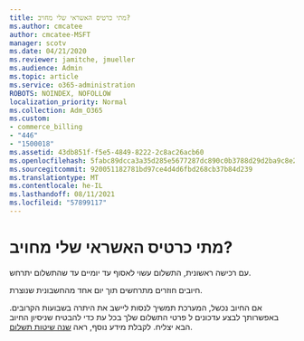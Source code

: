 ```yaml
---
title: מתי כרטיס האשראי שלי מחויב?
ms.author: cmcatee
author: cmcatee-MSFT
manager: scotv
ms.date: 04/21/2020
ms.reviewer: jamitche, jmueller
ms.audience: Admin
ms.topic: article
ms.service: o365-administration
ROBOTS: NOINDEX, NOFOLLOW
localization_priority: Normal
ms.collection: Adm_O365
ms.custom:
- commerce_billing
- "446"
- "1500018"
ms.assetid: 43db851f-f5e5-4849-8222-2c8ac26acb60
ms.openlocfilehash: 5fabc89dcca3a35d285e5677287dc890c0b3788d29d2ba9c8e2c106fd5672fc5
ms.sourcegitcommit: 920051182781bd97ce4d4d6fbd268cb37b84d239
ms.translationtype: MT
ms.contentlocale: he-IL
ms.lasthandoff: 08/11/2021
ms.locfileid: "57899117"
---
```

# <a name="when-is-my-credit-card-charged"></a>מתי כרטיס האשראי שלי מחויב?

עם רכישה ראשונית, התשלום עשוי לאסוף עד יומיים עד שהתשלום יתרחש.
  
חיובים חוזרים מתרחשים תוך יום אחד מהחשבונית שנוצרת.
  
אם החיוב נכשל, המערכת תמשיך לנסות ליישב את היתרה בשבועות הקרובים. באפשרותך לבצע עדכונים ל פרטי התשלום שלך בכל עת כדי להבטיח שניסיון החיוב הבא יצליח. לקבלת מידע נוסף, ראה [שנה שיטות תשלום](https://docs.microsoft.com/microsoft-365/commerce/billing-and-payments/manage-payment-methods).